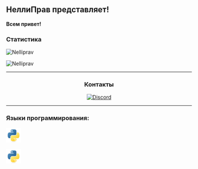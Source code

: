 ## НеллиПрав представляет!

**Всем привет!**

### **Статистика**
  
<p align="left">
  <img src="https://github-readme-stats.vercel.app/api/top-langs?username=nelliprav&show_icons=true&locale=en&layout=compact" alt="Nelliprav" />
</p>

<p align="left">
  <img src="https://github-readme-stats.vercel.app/api?username=nelliprav&show_icons=true&locale=en" alt="Nelliprav" />
</p>

---

<h3 align="center">Контакты</h3>
<p align="center">
  <a href="https://discordapp.com/users/990193425406111795">
    <img src="https://img.shields.io/badge/Discord-7289DA?style=for-the-badge&logo=discord&logoColor=white" alt="Discord">
  </a>
</p>

---

<h3 align="left">Языки программирования:</h3>
<div class="train">
  <p align="left">
    <a href="https://www.python.org" target="_blank" rel="noreferrer">
      <img src="https://raw.githubusercontent.com/devicons/devicon/master/icons/python/python-original.svg" alt="Python" width="40" height="40"/>
    </a>
  </p>
  <p align="left">
    <a href="https://www.python.org" target="_blank" rel="noreferrer">
      <img src="https://raw.githubusercontent.com/devicons/devicon/master/icons/python/python-original.svg" alt="Python" width="40" height="40"/>
    </a>
  </p>
</div>
